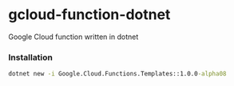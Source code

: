 # gcloud-function-dotnet
Google Cloud function written in dotnet

### Installation
```cmd
dotnet new -i Google.Cloud.Functions.Templates::1.0.0-alpha08
```
